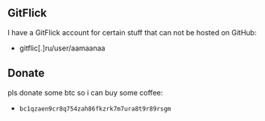 ## GitFlick
I have a GitFlick account for certain stuff that can not be hosted on GitHub:
- gitflic[.]ru/user/aamaanaa

## Donate
pls donate some btc so i can buy some coffee:
- `bc1qzaen9cr8q754zah86fkzrk7m7ura8t9r89rsgm`
